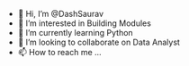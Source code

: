 - 👋 Hi, I’m @DashSaurav
- 👀 I’m interested in Building Modules
- 🌱 I’m currently learning Python
- 💞️ I’m looking to collaborate on Data Analyst
- 📫 How to reach me ...

<!---
DashSaurav/DashSaurav is a ✨ special ✨ repository because its `README.md` (this file) appears on your GitHub profile.
You can click the Preview link to take a look at your changes.
--->
